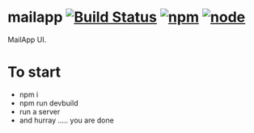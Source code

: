 # mailapp [![Build Status](https://travis-ci.org/jagatjeevan/mailapp.svg?branch=master)](https://travis-ci.org/jagatjeevan/mailapp) [![npm](https://img.shields.io/npm/v/npm.svg?maxAge=2592000)]() [![node](https://img.shields.io/node/v/gh-badges5.4.1.svg?maxAge=2592000)]() 
MailApp UI.

# To start
- npm i
- npm run devbuild
- run a server
- and hurray ..... you are done
